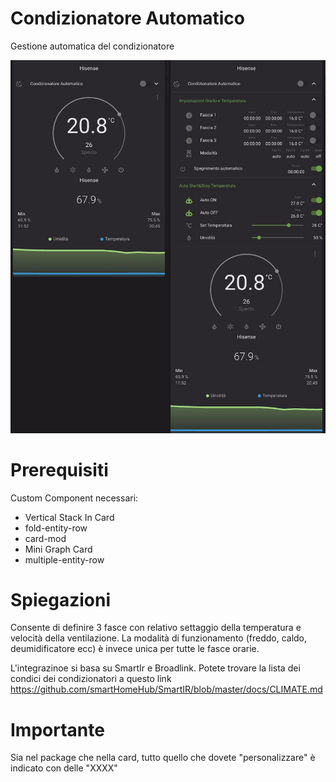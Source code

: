 # Condizionatore Automatico
Gestione automatica del condizionatore

<img src="https://github.com/calas80/condizionatore_automatico/blob/master/Anteprima.jpg" alt="Anteprima">

# Prerequisiti
Custom Component necessari:
  - Vertical Stack In Card
  - fold-entity-row
  - card-mod
  - Mini Graph Card
  - multiple-entity-row

# Spiegazioni
Consente di definire 3 fasce con relativo settaggio della temperatura e velocità della ventilazione. La modalità di funzionamento (freddo, caldo, deumidificatore ecc) è invece unica per tutte le fasce orarie.

L'integrazinoe si basa su SmartIr e Broadlink. Potete trovare la lista dei condici dei condizionatori a questo link https://github.com/smartHomeHub/SmartIR/blob/master/docs/CLIMATE.md 


# Importante
Sia nel package che nella card, tutto quello che dovete "personalizzare" è indicato con delle "XXXX"
